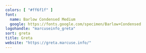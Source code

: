 ```yaml
---
colors: [ "#ff6f1f" ]
font:
  name: Barlow Condensed Medium
  google: https://fonts.google.com/specimen/Barlow+Condensed
logohandle: "marcuseinfo_greta"
sort: greta
title: Greta
website: "https://greta.marcuse.info/"
---
```

